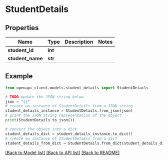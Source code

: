 # StudentDetails


## Properties

Name | Type | Description | Notes
------------ | ------------- | ------------- | -------------
**student_id** | **int** |  | 
**student_name** | **str** |  | 

## Example

```python
from openapi_client.models.student_details import StudentDetails

# TODO update the JSON string below
json = "{}"
# create an instance of StudentDetails from a JSON string
student_details_instance = StudentDetails.from_json(json)
# print the JSON string representation of the object
print(StudentDetails.to_json())

# convert the object into a dict
student_details_dict = student_details_instance.to_dict()
# create an instance of StudentDetails from a dict
student_details_from_dict = StudentDetails.from_dict(student_details_dict)
```
[[Back to Model list]](../README.md#documentation-for-models) [[Back to API list]](../README.md#documentation-for-api-endpoints) [[Back to README]](../README.md)


